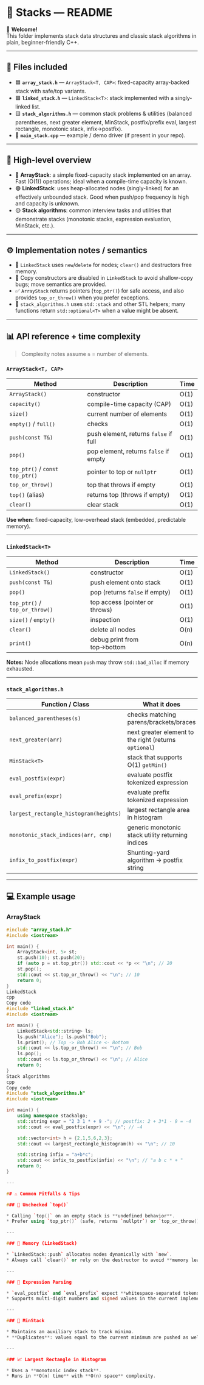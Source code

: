 # 🧰 Stacks — README

👋 **Welcome!**  
This folder implements stack data structures and classic stack algorithms in plain, beginner-friendly C++.

---

## 📄 Files included
- 🟦 **`array_stack.h`** — `ArrayStack<T, CAP>`: fixed-capacity array-backed stack with safe/top variants.  
- 🟩 **`linked_stack.h`** — `LinkedStack<T>`: stack implemented with a singly-linked list.  
- 🟨 **`stack_algorithms.h`** — common stack problems & utilities (balanced parentheses, next greater element, MinStack, postfix/prefix eval, largest rectangle, monotonic stack, infix→postfix).  
- 📝 **`main_stack.cpp`** — example / demo driver (if present in your repo).

---

## 🧠 High-level overview
- 🔵 **ArrayStack**: a simple fixed-capacity stack implemented on an array. Fast (O(1)) operations; ideal when a compile-time capacity is known.  
- 🟢 **LinkedStack**: uses heap-allocated nodes (singly-linked) for an effectively unbounded stack. Good when push/pop frequency is high and capacity is unknown.  
- 🟡 **Stack algorithms**: common interview tasks and utilities that demonstrate stacks (monotonic stacks, expression evaluation, MinStack, etc.).

---

## ⚙️ Implementation notes / semantics
- 🧹 `LinkedStack` uses `new`/`delete` for nodes; `clear()` and destructors free memory.  
- 🚫 Copy constructors are disabled in `LinkedStack` to avoid shallow-copy bugs; move semantics are provided.  
- ✅ `ArrayStack` returns pointers (`top_ptr()`) for safe access, and also provides `top_or_throw()` when you prefer exceptions.  
- 🔁 `stack_algorithms.h` uses `std::stack` and other STL helpers; many functions return `std::optional<T>` when a value might be absent.

---

## 📊 API reference + time complexity

> Complexity notes assume `n` = number of elements.

### `ArrayStack<T, CAP>`
| Method | Description | Time |
|---|---|---|
| `ArrayStack()` | constructor | O(1) |
| `capacity()` | compile-time capacity (CAP) | O(1) |
| `size()` | current number of elements | O(1) |
| `empty()` / `full()` | checks | O(1) |
| `push(const T&)` | push element, returns `false` if full | O(1) |
| `pop()` | pop element, returns `false` if empty | O(1) |
| `top_ptr()` / `const top_ptr()` | pointer to top or `nullptr` | O(1) |
| `top_or_throw()` | top that throws if empty | O(1) |
| `top()` (alias) | returns top (throws if empty) | O(1) |
| `clear()` | clear stack | O(1) |

**Use when:** fixed-capacity, low-overhead stack (embedded, predictable memory).

---

### `LinkedStack<T>`
| Method | Description | Time |
|---|---|---|
| `LinkedStack()` | constructor | O(1) |
| `push(const T&)` | push element onto stack | O(1) |
| `pop()` | pop (returns `false` if empty) | O(1) |
| `top_ptr()` / `top_or_throw()` | top access (pointer or throws) | O(1) |
| `size()` / `empty()` | inspection | O(1) |
| `clear()` | delete all nodes | O(n) |
| `print()` | debug print from top→bottom | O(n) |

**Notes:** Node allocations mean `push` may throw `std::bad_alloc` if memory exhausted.

---

### `stack_algorithms.h`
| Function / Class | What it does | Time |
|---|---|---|
| `balanced_parentheses(s)` | checks matching parens/brackets/braces | O(n) |
| `next_greater(arr)` | next greater element to the right (returns `optional`) | O(n) |
| `MinStack<T>` | stack that supports O(1) `getMin()` | push/pop/top O(1) |
| `eval_postfix(expr)` | evaluate postfix tokenized expression | O(n) |
| `eval_prefix(expr)` | evaluate prefix tokenized expression | O(n) |
| `largest_rectangle_histogram(heights)` | largest rectangle area in histogram | O(n) |
| `monotonic_stack_indices(arr, cmp)` | generic monotonic stack utility returning indices | O(n) |
| `infix_to_postfix(expr)` | Shunting-yard algorithm → postfix string | O(n) |

---

## 💻 Example usage

### ArrayStack
```cpp
#include "array_stack.h"
#include <iostream>

int main() {
    ArrayStack<int, 5> st;
    st.push(10); st.push(20);
    if (auto p = st.top_ptr()) std::cout << *p << "\n"; // 20
    st.pop();
    std::cout << st.top_or_throw() << "\n"; // 10
    return 0;
}
LinkedStack
cpp
Copy code
#include "linked_stack.h"
#include <iostream>

int main() {
    LinkedStack<std::string> ls;
    ls.push("Alice"); ls.push("Bob");
    ls.print(); // Top -> Bob Alice <- Bottom
    std::cout << ls.top_or_throw() << "\n"; // Bob
    ls.pop();
    std::cout << ls.top_or_throw() << "\n"; // Alice
    return 0;
}
Stack algorithms
cpp
Copy code
#include "stack_algorithms.h"
#include <iostream>

int main() {
    using namespace stackalgo;
    std::string expr = "2 3 1 * + 9 -"; // postfix: 2 + 3*1 - 9 = -4
    std::cout << eval_postfix(expr) << "\n"; // -4

    std::vector<int> h = {2,1,5,6,2,3};
    std::cout << largest_rectangle_histogram(h) << "\n"; // 10

    std::string infix = "a+b*c";
    std::cout << infix_to_postfix(infix) << "\n"; // "a b c * + "
    return 0;
}

---

## ⚠️ Common Pitfalls & Tips

### 🧾 Unchecked `top()`

* Calling `top()` on an empty stack is **undefined behavior**.
* Prefer using `top_ptr()` (safe, returns `nullptr`) or `top_or_throw()` (throws exception) instead.

---

### 💸 Memory (LinkedStack)

* `LinkedStack::push` allocates nodes dynamically with `new`.
* Always call `clear()` or rely on the destructor to avoid **memory leaks**.

---

### 🔢 Expression Parsing

* `eval_postfix` and `eval_prefix` expect **whitespace-separated tokens**.
* Supports multi-digit numbers and signed values in the current implementation.

---

### 🧠 MinStack

* Maintains an auxiliary stack to track minima.
* **Duplicates**: values equal to the current minimum are pushed as well to ensure correctness when popping.

---

### 📈 Largest Rectangle in Histogram

* Uses a **monotonic index stack**.
* Runs in **O(n) time** with **O(n) space** complexity.

